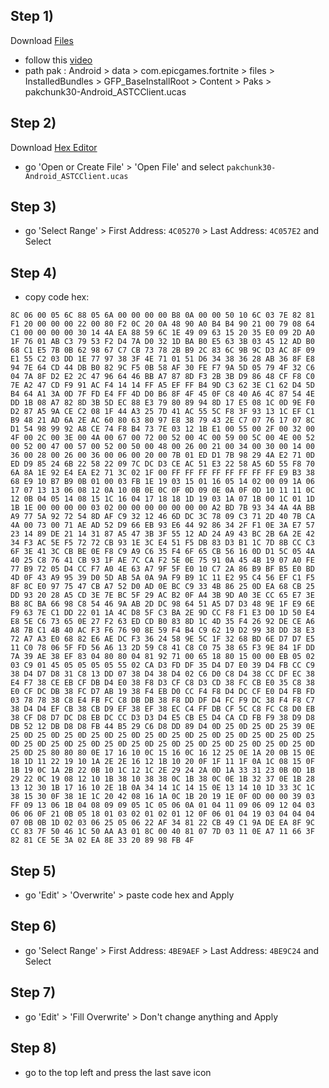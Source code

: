 ## Step 1)
Download [Files](https://play.google.com/store/apps/details?id=com.marc.files) 
- follow this [video](https://youtu.be/8N6MFhZ8XlY?si=ULY7uNq79dFiOSix)
- path pak : Android > data > com.epicgames.fortnite > files > InstalledBundles > GFP_BaseInstallRoot > Content > Paks > pakchunk30-Android_ASTCClient.ucas

## Step 2)
Download [Hex Editor](https://play.google.com/store/apps/details?id=tk.yunus.hexeditor&pcampaignid=web_share)
- go 'Open or Create File' > 'Open File' and select ```pakchunk30-Android_ASTCClient.ucas```

## Step 3)
- go 'Select Range' > First Address: ```4C05270``` > Last Address: ```4C057E2``` and Select

## Step 4)
- copy code hex: 

```
8C 06 00 05 6C 88 05 6A 00 00 00 00 B8 0A 00 00 50 10 6C 03 7E 82 81 F1 20 00 00 00 22 00 80 F2 0C 20 0A 48 90 A0 B4 B4 90 21 00 79 08 64 C1 00 00 00 00 30 14 4A EA 88 59 6C 1E 49 09 63 15 20 35 E0 09 2D A0 1F 76 01 AB C3 79 53 F2 D4 7A D0 32 1D BA B0 E5 63 3B 03 45 12 AD B0 68 C1 E5 7B 0B 62 98 67 C7 CB 73 78 2B B9 2C 83 6C 9B 9C D3 AC 8F 09 E1 55 C2 03 DD 1E 77 97 38 3F 4E 71 01 51 D6 34 38 36 28 AB 36 8F E8 94 7E 64 CD 44 DB B0 82 9C F5 0B 58 AF 30 FE F7 9A 5D 05 79 4F 32 C6 04 7A 8F D2 E2 2C 47 96 64 46 BB A7 87 8D F3 2B 3B D9 86 48 CF F8 C0 7E A2 47 CD F9 91 AC F4 14 14 FF A5 EF FF B4 9D C3 62 3E C1 62 D4 5D B4 64 A1 3A 0D 7F FD E4 FF 4D D0 B6 8F 4F 45 0F C8 40 A6 4C 87 54 4E DD 1B 08 A7 82 8D 3B 5D EC 88 E3 79 80 89 94 8D 17 E5 08 1C 0D 9E F0 D2 87 A5 9A CE C2 08 1F 44 A3 25 7D 41 AC 55 5C F8 3F 93 13 1C EF C1 B9 48 21 AD 6A 2E AC 60 80 63 80 97 E8 38 79 43 2E C7 07 76 17 07 8C D1 54 98 99 92 A8 CE 74 F8 B4 73 7E 03 12 1B E1 00 55 00 2F 00 32 00 4F 00 2C 00 3E 00 4A 00 67 00 72 00 52 00 4C 00 59 00 5C 00 4E 00 52 00 52 00 47 00 57 00 52 00 50 00 48 00 26 00 21 00 34 00 30 00 14 00 36 00 28 00 26 00 36 00 06 00 20 00 7B 01 ED D1 7B 98 29 4A E2 71 0D ED D9 85 24 6B 22 58 22 09 7C DC D3 CE AC 51 E3 22 58 A5 6D 55 F8 70 6A 8A 1E 92 E4 EA E2 71 3C 02 1F 00 FF FF FF FF FF FF FF FF E9 B3 38 68 E9 10 B7 B9 0B 01 00 03 FB 1E 19 03 15 01 16 05 14 02 00 09 1A 06 17 07 13 13 06 08 12 0A 10 0B 0E 0C 0F 0D 09 0E 0A 0F 0D 10 11 11 0C 12 0B 04 05 14 08 15 1C 16 04 17 18 18 1D 19 03 1A 07 1B 00 1C 01 1D 1B 1E 00 00 00 00 03 02 00 00 00 00 00 00 00 A2 BD 7B 93 34 4A 4A BB A9 77 5A 92 72 54 8D AF C9 32 12 46 6D DC 3C 78 09 C3 71 2D 40 7B CA 4A 00 73 00 71 AE AD 52 D9 66 EB 93 E6 44 92 86 34 2F F1 0E 3A E7 57 23 14 89 DE 21 14 31 87 A5 47 3B 3F 55 12 AD 24 A9 43 BC 2B 6A 2E 42 34 F3 AC 5E F5 72 72 CB 93 1E 3C E4 51 F5 DB 83 D3 B1 1C 7D 8B CC C3 6F 3E 41 3C CB BE 0E F8 C9 A9 C6 35 F4 6F 65 CB 56 16 0D D1 5C 05 4A 40 25 C8 76 41 CB 93 1F AE 7C CA F2 5E 0E 75 91 0A 45 4B 19 07 A0 FE 77 B9 72 05 D4 CC F7 A0 4E 63 A7 9F 5F E0 10 C7 2A 86 B9 BF B5 E0 BD 4D 0F 43 A9 95 39 D0 5D AB 5A 0A 9A F9 B9 1C 11 E2 95 C4 56 EF C1 F5 8F 8C E0 97 75 47 CB A7 52 D0 AD 0E BC C9 33 4B 86 25 0D EA 68 CB 25 DD 93 20 28 A5 CD 3E 7E BC 5F 29 AC B2 0F A4 3B 9D A0 3E CC 65 E7 3E B8 8C BA 66 98 C8 54 46 9A AB 2D DC 98 64 51 A5 D7 D3 48 9E 1F E9 6E F9 63 7E C1 DD 22 01 1A 4C D8 5F C3 BA 2E 9D CC F8 F1 E3 D0 1D 50 E4 E8 5E C6 73 65 0E 27 F2 63 ED CD B0 83 8D 1C 4D 35 F4 26 92 DE CE A6 A8 7B C1 4B 40 AC F3 F6 76 90 8E 59 F4 B4 C9 62 19 D2 99 38 DD 38 E3 72 A7 A3 E0 68 82 E6 AE DC F3 36 24 58 9E 5C 1F 32 68 BD 6E D7 D7 E5 11 C0 78 06 5F FD 56 A6 13 2D 59 C8 41 C8 C0 75 38 65 F3 9E 84 1F DD 7A 39 AE 38 EF 83 04 80 80 04 81 92 71 00 65 18 80 15 00 00 EB 05 02 03 C9 01 45 05 05 05 05 55 02 CA D3 FD DF 35 D4 D7 E0 39 D4 FB CC C9 38 D4 D7 D8 31 C8 13 DD 07 38 D4 38 D4 02 C6 D0 C8 D4 38 CC DF EC 38 E4 F7 38 CE EB CF DB D4 E0 38 F8 D3 CF C8 D3 CD 38 FC CB E0 35 C8 38 E0 CF DC DB 38 FC D7 AB 19 38 F4 EB D0 CC F4 F8 D4 DC CF E0 D4 FB FD 03 78 78 38 C8 E4 FB FC C8 DB DB 38 F8 DD DF D4 FC F9 DC 38 F4 F8 C7 38 D4 D4 EF CB 38 CB D9 EF 38 EF 38 EC C4 FF DB CF 5C C8 FC C8 D0 EB 38 CF D8 D7 DC D8 EB DC CC D3 D3 D4 E5 CB E5 D4 CA CD FB F9 38 D9 D8 DB 52 12 DB D8 D8 FB 44 B5 29 C6 D8 DD 89 D4 0D 25 0D 25 0D 25 39 0E 25 0D 25 0D 25 0D 25 0D 25 0D 25 0D 25 0D 25 0D 25 0D 25 0D 25 0D 25 0D 25 0D 25 0D 25 0D 25 0D 25 0D 25 0D 25 0D 25 0D 25 0D 25 0D 25 0D 25 0D 25 80 80 80 0E 17 16 10 0C 15 16 0C 16 12 25 0E 1A 20 0B 15 0E 18 1D 11 22 19 10 1A 2E 2E 16 12 1B 10 20 0F 1F 11 1F 0A 1C 08 15 0F 1B 19 0C 1A 2B 22 0B 10 1C 12 1C 2E 29 24 2A 0D 1A 33 31 23 0B 0D 1B 29 22 0C 19 08 12 10 1B 38 10 38 38 0C 1B 38 0C 0E 1B 32 37 0E 1B 28 13 12 30 1B 17 16 10 2E 1B 0A 34 14 1C 14 15 0E 13 14 10 1D 33 3C 1C 38 15 30 0F 38 1E 1C 20 42 08 16 1A 0C 1B 20 19 1E 0F 0D 00 00 39 03 FF 09 13 06 1B 04 08 09 09 05 1C 05 06 0A 01 04 11 09 06 09 12 04 03 06 06 0F 21 0B 05 18 01 03 02 01 02 01 12 0F 06 01 04 19 03 04 04 04 07 0B 0B 1D 02 03 06 25 05 06 22 AF 34 81 22 CB 49 C1 9A DE EA 8F 9C CC 83 7F 50 46 1C 50 AA A3 01 8C 00 40 81 07 7D 03 11 0E A7 11 66 3F 82 81 CE 5E 3A 02 EA 8E 33 20 89 98 FB 4F
```

## Step 5)
- go 'Edit' > 'Overwrite' > paste code hex and Apply 

## Step 6)
- go 'Select Range' > First Address: ```4BE9AEF``` > Last Address: ```4BE9C24``` and Select

## Step 7)
- go 'Edit' > 'Fill Overwrite' > Don't change anything and Apply

## Step 8)
- go to the top left and press the last save icon